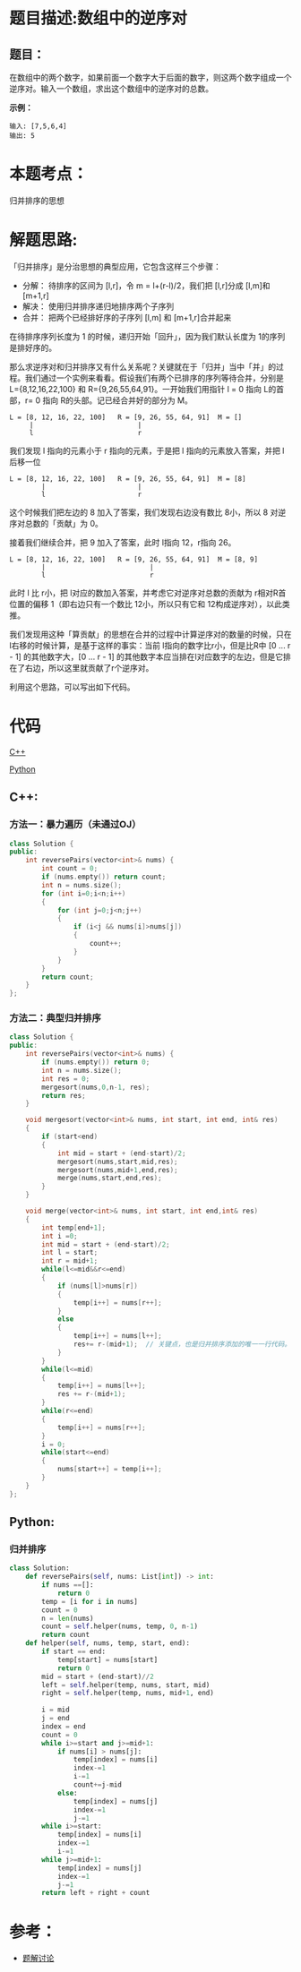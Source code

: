 # 题目描述:数组中的逆序对
## 题目：
在数组中的两个数字，如果前面一个数字大于后面的数字，则这两个数字组成一个逆序对。输入一个数组，求出这个数组中的逆序对的总数。

**示例：**
```
输入: [7,5,6,4]
输出: 5
```

# 本题考点：
  
  归并排序的思想
  
# 解题思路:
  
  「归并排序」是分治思想的典型应用，它包含这样三个步骤：

- 分解： 待排序的区间为 [l,r]，令 m = l+(r-l)/2，我们把 [l,r]分成 [l,m]和 [m+1,r]
- 解决： 使用归并排序递归地排序两个子序列
- 合并： 把两个已经排好序的子序列 [l,m] 和 [m+1,r]合并起来

在待排序序列长度为 1 的时候，递归开始「回升」，因为我们默认长度为 1的序列是排好序的。

那么求逆序对和归并排序又有什么关系呢？关键就在于「归并」当中「并」的过程。我们通过一个实例来看看。假设我们有两个已排序的序列等待合并，分别是 L={8,12,16,22,100} 和 R={9,26,55,64,91}。一开始我们用指针 l = 0 指向 L的首部，r= 0 指向 R的头部。记已经合并好的部分为 M。

```
L = [8, 12, 16, 22, 100]   R = [9, 26, 55, 64, 91]  M = []
     |                          |
     l                          r
```
我们发现 l 指向的元素小于 r 指向的元素，于是把 l 指向的元素放入答案，并把 l后移一位

```
L = [8, 12, 16, 22, 100]   R = [9, 26, 55, 64, 91]  M = [8]
        |                       |
        l                       r
```
这个时候我们把左边的 8 加入了答案，我们发现右边没有数比 8小，所以 8 对逆序对总数的「贡献」为 0。

接着我们继续合并，把 9 加入了答案，此时 l指向 12，r指向 26。

```
L = [8, 12, 16, 22, 100]   R = [9, 26, 55, 64, 91]  M = [8, 9]
        |                          |
        l                          r
```

此时 l 比 r小，把 l对应的数加入答案，并考虑它对逆序对总数的贡献为 r相对R首位置的偏移 1（即右边只有一个数比 12小，所以只有它和 12构成逆序对），以此类推。

我们发现用这种「算贡献」的思想在合并的过程中计算逆序对的数量的时候，只在l右移的时候计算，是基于这样的事实：当前 l指向的数字比r小，但是比R中 [0 ... r - 1] 的其他数字大，[0 ... r - 1] 的其他数字本应当排在l对应数字的左边，但是它排在了右边，所以这里就贡献了r个逆序对。

利用这个思路，可以写出如下代码。

# 代码

[C++](./InversePairs.cpp)

[Python](./InversePairs.py)

## C++:
### 方法一：暴力遍历（未通过OJ）
```c++
class Solution {
public:
    int reversePairs(vector<int>& nums) {
        int count = 0;
        if (nums.empty()) return count;
        int n = nums.size();
        for (int i=0;i<n;i++)
        {
            for (int j=0;j<n;j++)
            {
                if (i<j && nums[i]>nums[j])
                {
                    count++;
                }
            }
        }
        return count;
    }
};
```

### 方法二：典型归并排序
```c++
class Solution {
public:
    int reversePairs(vector<int>& nums) {
        if (nums.empty()) return 0;
        int n = nums.size();
        int res = 0;
        mergesort(nums,0,n-1, res);
        return res;
    }

    void mergesort(vector<int>& nums, int start, int end, int& res)
    {
        if (start<end)
        {
            int mid = start + (end-start)/2;
            mergesort(nums,start,mid,res);
            mergesort(nums,mid+1,end,res);
            merge(nums,start,end,res);
        }
    }

    void merge(vector<int>& nums, int start, int end,int& res)
    {
        int temp[end+1];
        int i =0;
        int mid = start + (end-start)/2;
        int l = start;
        int r = mid+1;
        while(l<=mid&&r<=end)
        {
            if (nums[l]>nums[r])
            {
                temp[i++] = nums[r++];
            }
            else
            {
                temp[i++] = nums[l++];
                res+= r-(mid+1);  // 关键点，也是归并排序添加的唯一一行代码。
            }
        }
        while(l<=mid)
        {
            temp[i++] = nums[l++];
            res += r-(mid+1);
        }
        while(r<=end)
        {
            temp[i++] = nums[r++];
        }
        i = 0;
        while(start<=end)
        {
            nums[start++] = temp[i++];
        }
    }
};
```



## Python:
### 归并排序
```python
class Solution:
    def reversePairs(self, nums: List[int]) -> int:
        if nums ==[]:
            return 0
        temp = [i for i in nums]
        count = 0
        n = len(nums)
        count = self.helper(nums, temp, 0, n-1)
        return count
    def helper(self, nums, temp, start, end):
        if start == end:
            temp[start] = nums[start]
            return 0
        mid = start + (end-start)//2
        left = self.helper(temp, nums, start, mid)
        right = self.helper(temp, nums, mid+1, end)
        
        i = mid
        j = end
        index = end
        count = 0
        while i>=start and j>=mid+1:
            if nums[i] > nums[j]:
                temp[index] = nums[i]
                index-=1
                i-=1
                count+=j-mid
            else:
                temp[index] = nums[j]
                index-=1
                j-=1
        while i>=start:
            temp[index] = nums[i]
            index-=1
            i-=1
        while j>=mid+1:
            temp[index] = nums[j]
            index-=1
            j-=1
        return left + right + count
```

# 参考：
   - [题解讨论](https://www.nowcoder.com/questionTerminal/96bd6684e04a44eb80e6a68efc0ec6c5?f=discussion)
